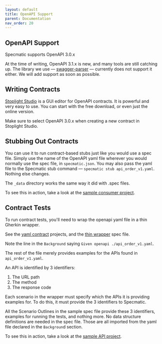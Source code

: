 ```yaml
---
layout: default
title: OpenAPI Support
parent: Documentation
nav_order: 20
---
```


OpenAPI Support
---------------

Specmatic supports OpenAPI 3.0.x

At the time of writing, OpenAPI 3.1.x is new, and many tools are still catching up. The library we use — [swagger-parser](https://github.com/swagger-api/swagger-parser) — currently does not support it either. We will add support as soon as possible.

## Writing Contracts
[Stoplight Studio](https://stoplight.io/studio/) is a GUI editor for OpenAPI contracts. It is powerful and very easy to use. You can start with the free download, or even just the online version.

Make sure to select OpenAPI 3.0.x when creating a new contract in Stoplight Studio.

## Stubbing Out Contracts
You can use it to run contract-based stubs just like you would use a spec file. Simply use the name of the OpenAPI yaml file wherever you would normally use the spec file, in `specmatic.json`. You may also pass the yaml file to the Specmatic stub command — `specmatic stub api_order_v1.yaml`. Nothing else changes.

The `_data` directory works the same way it did with .spec files.

To see this in action, take a look at the [sample consumer project](https://github.com/znsio/specmatic-order-ui).

## Contract Tests
To run contract tests, you'll need to wrap the openapi yaml file in a thin Gherkin wrapper.

See the [yaml contract](https://github.com/znsio/specmatic-order-contracts/blob/main/in/specmatic/examples/store/api_order_v1.spec) projects, and the [thin wrapper](https://github.com/znsio/specmatic-order-contracts/blob/main/in/specmatic/examples/store/api_order_v1.spec) spec file.

Note the line in the `Background` saying `Given openapi ./api_order_v1.yaml`.

The rest of the file merely provides examples for the APIs found in `api_order_v1.yaml`.

An API is identified by 3 identifiers:
1. The URL path
2. The method
3. The response code

Each scenario in the wrapper must specify which the APIs it is providing examples for. To do this, it must provide the 3 identifiers to Specmatic.

All the Scenario Outlines in the sample spec file provide these 3 identifiers, examples for running the tests, and nothing more. No data structure definitions are needed in the spec file. Those are all imported from the yaml file declared in the `Backgroun`d section.

To see this in action, take a look at the [sample API project](https://github.com/znsio/specmatic-order-api).
